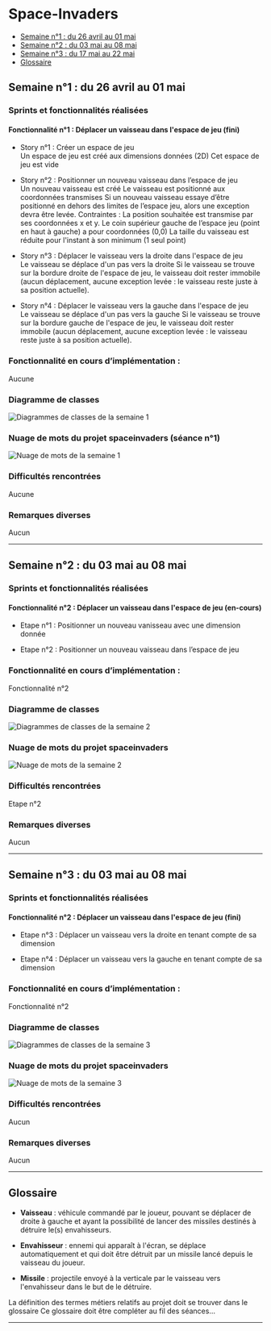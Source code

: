 # Space-Invaders

- [Semaine n°1 : du 26 avril au 01 mai](#semaine1)  
- [Semaine n°2 : du 03 mai au 08 mai](#semaine2)
- [Semaine n°3 : du 17 mai au 22 mai](#semaine3)
- [Glossaire](#glossaire)



## Semaine n°1 : du 26 avril au 01 mai <a id="semaine1"></a>


### Sprints et fonctionnalités réalisées 

#### Fonctionnalité n°1 : Déplacer un vaisseau dans l'espace de jeu (fini)

- Story n°1 : Créer un espace de jeu  
Un espace de jeu est créé aux dimensions données (2D) 
Cet espace de jeu est vide

- Story n°2 : Positionner un nouveau vaisseau dans l’espace de jeu  
Un nouveau vaisseau est créé
Le vaisseau est positionné aux coordonnées transmises
Si un nouveau vaisseau essaye d’être positionné en dehors des limites de l’espace jeu, alors une exception devra être levée.
 Contraintes :
La position souhaitée est transmise par ses coordonnées x et y.
Le coin supérieur gauche de l’espace jeu (point en haut à gauche) a pour coordonnées (0,0)
La taille du vaisseau est réduite pour l'instant à son minimum (1 seul point)    

- Story n°3 : Déplacer le vaisseau vers la droite dans l'espace de jeu  
Le vaisseau se déplace d'un pas vers la droite 
Si le vaisseau se trouve sur la bordure droite de l'espace de jeu, le vaisseau doit rester immobile (aucun déplacement, aucune exception levée : le vaisseau reste juste à sa position actuelle).


- Story n°4 : Déplacer le vaisseau vers la gauche dans l'espace de jeu  
Le vaisseau se déplace d'un pas vers la gauche 
Si le vaisseau se trouve sur la bordure gauche de l'espace de jeu, le vaisseau doit rester immobile (aucun déplacement, aucune exception levée : le vaisseau reste juste à sa position actuelle).

### Fonctionnalité en cours d’implémentation : 
Aucune


### Diagramme de classes 

![Diagrammes de classes de la semaine 1](img/DiagrammeClasses_Semaine1.png)

### Nuage de mots du projet spaceinvaders (séance n°1)  

![Nuage de mots de la semaine 1](img/NuageMots_Semaine1.png)


### Difficultés rencontrées 
Aucune

### Remarques diverses
Aucun

-------------

## Semaine n°2 : du 03 mai au 08 mai <a id="semaine2"></a>


### Sprints et fonctionnalités réalisées 

#### Fonctionnalité n°2 : Déplacer un vaisseau dans l'espace de jeu (en-cours)

- Etape n°1 : Positionner un nouveau vanisseau avec une dimension donnée 

- Etape n°2 : Positionner un nouveau vaisseau dans l’espace de jeu     


### Fonctionnalité en cours d’implémentation : 
Fonctionnalité n°2


### Diagramme de classes 

![Diagrammes de classes de la semaine 2](img/DiagrammeClasses_Semaine2.png)


### Nuage de mots du projet spaceinvaders

 ![Nuage de mots de la semaine 2](img/NuageMots_Semaine2.png)


### Difficultés rencontrées 
Etape n°2

### Remarques diverses
Aucun

-------------

## Semaine n°3 : du 03 mai au 08 mai <a id="semaine3"></a>


### Sprints et fonctionnalités réalisées 

#### Fonctionnalité n°2 : Déplacer un vaisseau dans l'espace de jeu (fini)

- Etape n°3 : Déplacer un vaisseau vers la droite en tenant compte de sa dimension

- Etape n°4 : Déplacer un vaisseau vers la gauche en tenant compte de sa dimension   


### Fonctionnalité en cours d’implémentation : 
Fonctionnalité n°2


### Diagramme de classes 

![Diagrammes de classes de la semaine 3](img/DiagrammeClasses_Semaine3.png)


### Nuage de mots du projet spaceinvaders

 ![Nuage de mots de la semaine 3](img/NuageMots_Semaine3.png)


### Difficultés rencontrées 
Aucun

### Remarques diverses
Aucun

-------------


## Glossaire <a id="glossaire"></a>

* **Vaisseau** :  véhicule commandé par le joueur, pouvant se déplacer de droite à gauche et ayant la possibilité de lancer des missiles destinés à détruire le(s) envahisseurs.

* **Envahisseur**  :  ennemi qui apparaît à l'écran, se déplace automatiquement et qui doit être détruit par un missile lancé depuis le vaisseau du joueur.


* **Missile** :  projectile envoyé à la verticale par le vaisseau vers l'envahisseur dans le but de le détruire.

La définition des termes métiers relatifs au projet doit se trouver dans le glossaire 
Ce glossaire doit être compléter au fil des séances...

------------- 
